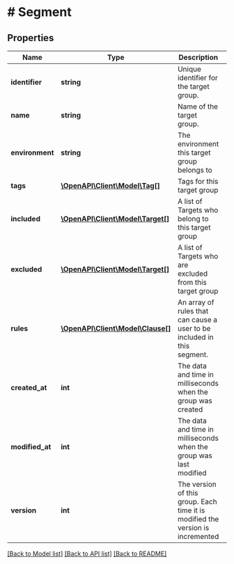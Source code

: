 # # Segment

## Properties

Name | Type | Description | Notes
------------ | ------------- | ------------- | -------------
**identifier** | **string** | Unique identifier for the target group. |
**name** | **string** | Name of the target group. |
**environment** | **string** | The environment this target group belongs to | [optional]
**tags** | [**\OpenAPI\Client\Model\Tag[]**](Tag.md) | Tags for this target group | [optional]
**included** | [**\OpenAPI\Client\Model\Target[]**](Target.md) | A list of Targets who belong to this target group | [optional]
**excluded** | [**\OpenAPI\Client\Model\Target[]**](Target.md) | A list of Targets who are excluded from this target group | [optional]
**rules** | [**\OpenAPI\Client\Model\Clause[]**](Clause.md) | An array of rules that can cause a user to be included in this segment. | [optional]
**created_at** | **int** | The data and time in milliseconds when the group was created | [optional]
**modified_at** | **int** | The data and time in milliseconds when the group was last modified | [optional]
**version** | **int** | The version of this group.  Each time it is modified the version is incremented | [optional]

[[Back to Model list]](../../README.md#models) [[Back to API list]](../../README.md#endpoints) [[Back to README]](../../README.md)
